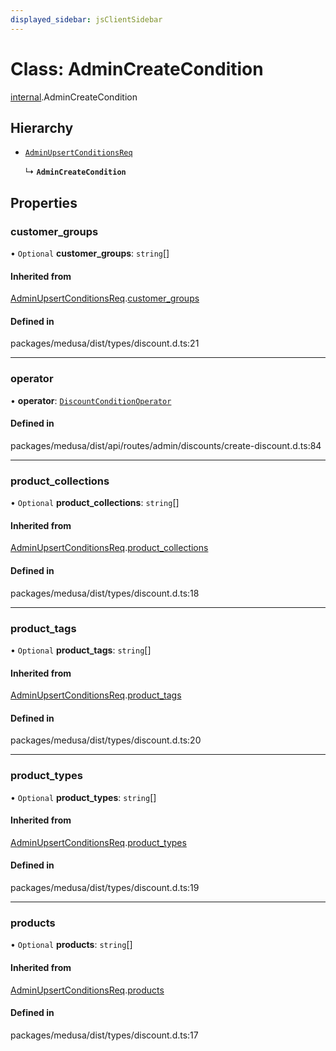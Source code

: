 ```yaml
---
displayed_sidebar: jsClientSidebar
---
```


# Class: AdminCreateCondition

[internal](../modules/internal.md).AdminCreateCondition

## Hierarchy

- [`AdminUpsertConditionsReq`](internal.AdminUpsertConditionsReq.md)

  ↳ **`AdminCreateCondition`**

## Properties

### customer\_groups

• `Optional` **customer\_groups**: `string`[]

#### Inherited from

[AdminUpsertConditionsReq](internal.AdminUpsertConditionsReq.md).[customer_groups](internal.AdminUpsertConditionsReq.md#customer_groups)

#### Defined in

packages/medusa/dist/types/discount.d.ts:21

___

### operator

• **operator**: [`DiscountConditionOperator`](../enums/internal.DiscountConditionOperator.md)

#### Defined in

packages/medusa/dist/api/routes/admin/discounts/create-discount.d.ts:84

___

### product\_collections

• `Optional` **product\_collections**: `string`[]

#### Inherited from

[AdminUpsertConditionsReq](internal.AdminUpsertConditionsReq.md).[product_collections](internal.AdminUpsertConditionsReq.md#product_collections)

#### Defined in

packages/medusa/dist/types/discount.d.ts:18

___

### product\_tags

• `Optional` **product\_tags**: `string`[]

#### Inherited from

[AdminUpsertConditionsReq](internal.AdminUpsertConditionsReq.md).[product_tags](internal.AdminUpsertConditionsReq.md#product_tags)

#### Defined in

packages/medusa/dist/types/discount.d.ts:20

___

### product\_types

• `Optional` **product\_types**: `string`[]

#### Inherited from

[AdminUpsertConditionsReq](internal.AdminUpsertConditionsReq.md).[product_types](internal.AdminUpsertConditionsReq.md#product_types)

#### Defined in

packages/medusa/dist/types/discount.d.ts:19

___

### products

• `Optional` **products**: `string`[]

#### Inherited from

[AdminUpsertConditionsReq](internal.AdminUpsertConditionsReq.md).[products](internal.AdminUpsertConditionsReq.md#products)

#### Defined in

packages/medusa/dist/types/discount.d.ts:17
